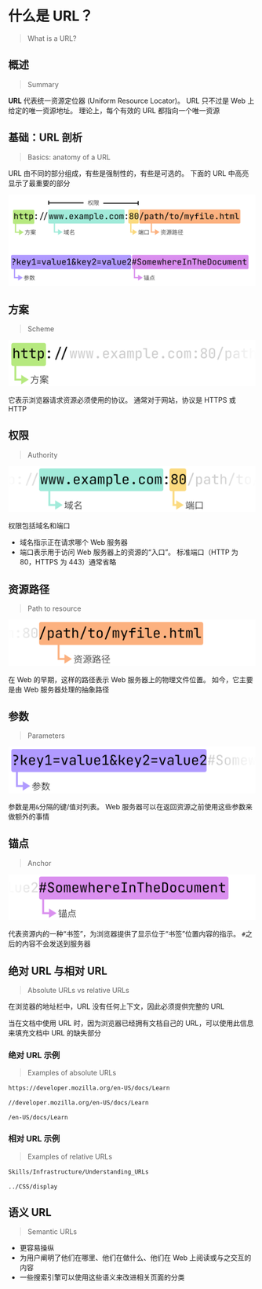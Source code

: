 # 什么是 URL？

> What is a URL?

## 概述

> Summary

**URL** 代表统一资源定位器 (Uniform Resource Locator)。
URL 只不过是 Web 上给定的唯一资源地址。
理论上，每个有效的 URL 都指向一个唯一资源

## 基础：URL 剖析

> Basics: anatomy of a URL

URL 由不同的部分组成，有些是强制性的，有些是可选的。
下面的 URL 中高亮显示了最重要的部分

![url-all](url/mdn-url-all.svg)

## 方案

> Scheme

![url-protocol](url/mdn-url-protocol.svg)

它表示浏览器请求资源必须使用的协议。
通常对于网站，协议是 HTTPS 或 HTTP

## 权限

> Authority

![url-authority](url/mdn-url-authority.svg)

权限包括域名和端口

- 域名指示正在请求哪个 Web 服务器
- 端口表示用于访问 Web 服务器上的资源的“入口”。
  标准端口（HTTP 为 80，HTTPS 为 443）通常省略

## 资源路径

> Path to resource

![url-path](url/mdn-url-path.svg)

在 Web 的早期，这样的路径表示 Web 服务器上的物理文件位置。
如今，它主要是由 Web 服务器处理的抽象路径

## 参数

> Parameters

![url-parameters](url/mdn-url-parameters.svg)

参数是用`&`分隔的键/值对列表。
Web 服务器可以在返回资源之前使用这些参数来做额外的事情

## 锚点

> Anchor

![url-anchor](url/mdn-url-anchor.svg)

代表资源内的一种“书签”，为浏览器提供了显示位于“书签”位置内容的指示。
`#`之后的内容不会发送到服务器

## 绝对 URL 与相对 URL

> Absolute URLs vs relative URLs

在浏览器的地址栏中，URL 没有任何上下文，因此必须提供完整的 URL

当在文档中使用 URL 时，因为浏览器已经拥有文档自己的 URL，可以使用此信息来填充文档中 URL 的缺失部分

### 绝对 URL 示例

> Examples of absolute URLs

```
https://developer.mozilla.org/en-US/docs/Learn
```

```
//developer.mozilla.org/en-US/docs/Learn
```

```
/en-US/docs/Learn
```

### 相对 URL 示例

> Examples of relative URLs

```
Skills/Infrastructure/Understanding_URLs
```

```
../CSS/display
```

## 语义 URL

> Semantic URLs

- 更容易操纵
- 为用户阐明了他们在哪里、他们在做什么、他们在 Web 上阅读或与之交互的内容
- 一些搜索引擎可以使用这些语义来改进相关页面的分类
